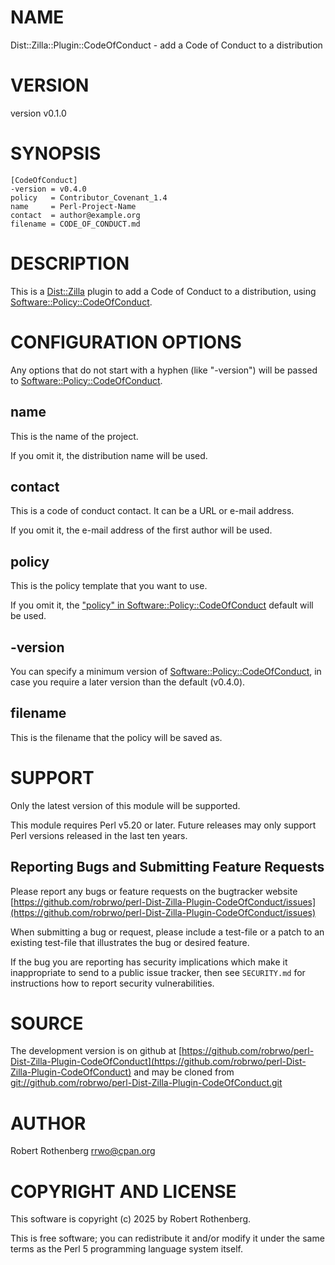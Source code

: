 # NAME

Dist::Zilla::Plugin::CodeOfConduct - add a Code of Conduct to a distribution

# VERSION

version v0.1.0

# SYNOPSIS

```
[CodeOfConduct]
-version = v0.4.0
policy   = Contributor_Covenant_1.4
name     = Perl-Project-Name
contact  = author@example.org
filename = CODE_OF_CONDUCT.md
```

# DESCRIPTION

This is a [Dist::Zilla](https://metacpan.org/pod/Dist%3A%3AZilla) plugin to add a Code of Conduct to a distribution, using [Software::Policy::CodeOfConduct](https://metacpan.org/pod/Software%3A%3APolicy%3A%3ACodeOfConduct).

# CONFIGURATION OPTIONS

Any options that do not start with a hyphen (like "-version") will be passed to [Software::Policy::CodeOfConduct](https://metacpan.org/pod/Software%3A%3APolicy%3A%3ACodeOfConduct).

## name

This is the name of the project.

If you omit it, the distribution name will be used.

## contact

This is a code of conduct contact. It can be a URL or e-mail address.

If you omit it, the e-mail address of the first author will be used.

## policy

This is the policy template that you want to use.

If you omit it, the ["policy" in Software::Policy::CodeOfConduct](https://metacpan.org/pod/Software%3A%3APolicy%3A%3ACodeOfConduct#policy) default will be used.

## -version

You can specify a minimum version of [Software::Policy::CodeOfConduct](https://metacpan.org/pod/Software%3A%3APolicy%3A%3ACodeOfConduct), in case you require a later version than the
default (v0.4.0).

## filename

This is the filename that the policy will be saved as.

# SUPPORT

Only the latest version of this module will be supported.

This module requires Perl v5.20 or later.  Future releases may only support Perl versions released in the last ten
years.

## Reporting Bugs and Submitting Feature Requests

Please report any bugs or feature requests on the bugtracker website
[https://github.com/robrwo/perl-Dist-Zilla-Plugin-CodeOfConduct/issues](https://github.com/robrwo/perl-Dist-Zilla-Plugin-CodeOfConduct/issues)

When submitting a bug or request, please include a test-file or a
patch to an existing test-file that illustrates the bug or desired
feature.

If the bug you are reporting has security implications which make it inappropriate to send to a public issue tracker,
then see `SECURITY.md` for instructions how to report security vulnerabilities.

# SOURCE

The development version is on github at [https://github.com/robrwo/perl-Dist-Zilla-Plugin-CodeOfConduct](https://github.com/robrwo/perl-Dist-Zilla-Plugin-CodeOfConduct)
and may be cloned from [git://github.com/robrwo/perl-Dist-Zilla-Plugin-CodeOfConduct.git](git://github.com/robrwo/perl-Dist-Zilla-Plugin-CodeOfConduct.git)

# AUTHOR

Robert Rothenberg <rrwo@cpan.org>

# COPYRIGHT AND LICENSE

This software is copyright (c) 2025 by Robert Rothenberg.

This is free software; you can redistribute it and/or modify it under
the same terms as the Perl 5 programming language system itself.
